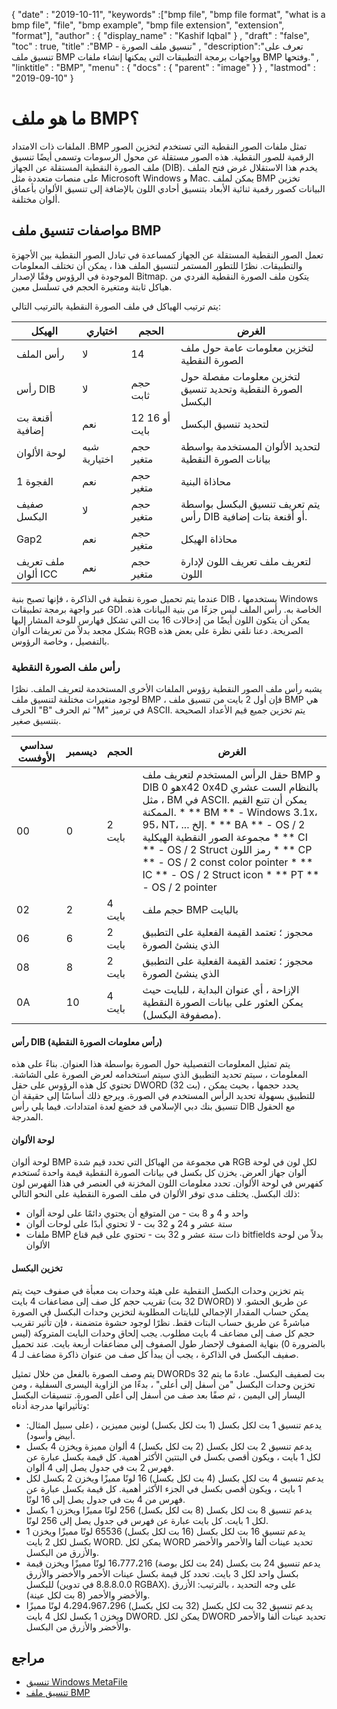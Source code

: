 {
  "date" : "2019-10-11",
  "keywords" :["bmp file", "bmp file format", "what is a bmp file", "file", "bmp example", "bmp file extension", "extension", "format"],
  "author" : {
    "display_name" : "Kashif Iqbal"
} ,
  "draft" : "false",
  "toc" : true,
  "title" :"BMP - تنسيق ملف الصورة" ,
  "description":"تعرف على تنسيق ملف BMP وواجهات برمجة التطبيقات التي يمكنها إنشاء ملفات BMP وفتحها." ,
  "linktitle" : "BMP",
  "menu" : {
    "docs" : {
      "parent" : "image"
}
} ,
  "lastmod" : "2019-09-10"
}

# ما هو ملف BMP؟ #

الملفات ذات الامتداد .BMP تمثل ملفات الصور النقطية التي تستخدم لتخزين الصور الرقمية للصور النقطية. هذه الصور مستقلة عن محول الرسومات وتسمى أيضًا تنسيق ملف الصورة النقطية المستقلة عن الجهاز (DIB). يخدم هذا الاستقلال غرض فتح الملف على منصات متعددة مثل Microsoft Windows و Mac. يمكن لملف BMP تخزين البيانات كصور رقمية ثنائية الأبعاد بتنسيق أحادي اللون بالإضافة إلى تنسيق الألوان بأعماق ألوان مختلفة.

## مواصفات تنسيق ملف BMP ##

تعمل الصور النقطية المستقلة عن الجهاز كمساعدة في تبادل الصور النقطية بين الأجهزة والتطبيقات. نظرًا للتطور المستمر لتنسيق الملف هذا ، يمكن أن تختلف المعلومات الموجودة في الرؤوس وفقًا لإصدار Bitmap. يتكون ملف الصورة النقطية الفردي من هياكل ثابتة ومتغيرة الحجم في تسلسل معين.

يتم ترتيب الهياكل في ملف الصورة النقطية بالترتيب التالي:


| الهيكل | اختياري | الحجم | الغرض
---|---|---|---|
| رأس الملف | لا | 14 | لتخزين معلومات عامة حول ملف الصورة النقطية
| رأس DIB | لا | حجم ثابت | لتخزين معلومات مفصلة حول الصورة النقطية وتحديد تنسيق البكسل
| أقنعة بت إضافية | نعم | 12 أو 16 بايت | لتحديد تنسيق البكسل
| لوحة الألوان | شبه اختيارية | حجم متغير | لتحديد الألوان المستخدمة بواسطة بيانات الصورة النقطية
| الفجوة 1 | نعم | حجم متغير | محاذاة البنية
| صفيف البكسل | لا | حجم متغير | يتم تعريف تنسيق البكسل بواسطة رأس DIB أو أقنعة بتات إضافية.
| Gap2 | نعم | حجم متغير | محاذاة الهيكل
| ملف تعريف ألوان ICC | نعم | حجم متغير | لتعريف ملف تعريف اللون لإدارة اللون

عندما يتم تحميل صورة نقطية في الذاكرة ، فإنها تصبح بنية DIB ، يستخدمها Windows عبر واجهة برمجة تطبيقات GDI الخاصة به. رأس الملف ليس جزءًا من بنية البيانات هذه. يمكن أن يتكون اللون أيضًا من إدخالات 16 بت التي تشكل فهارس للوحة المشار إليها بشكل مجعد بدلاً من تعريفات ألوان RGB الصريحة. دعنا نلقي نظرة على بعض هذه بالتفصيل ، وخاصة الرؤوس.

### رأس ملف الصورة النقطية ###

يشبه رأس ملف الصور النقطية رؤوس الملفات الأخرى المستخدمة لتعريف الملف. نظرًا لوجود متغيرات مختلفة لتنسيق ملف BMP ، فإن أول 2 بايت من تنسيق ملف BMP هي الحرف "B" ثم الحرف "M" في ترميز ASCII. يتم تخزين جميع قيم الأعداد الصحيحة بتنسيق صغير.

| سداسي الأوفست | ديسمبر | الحجم | الغرض
---|---|---|---|
| 00 | 0 | 2 بايت | حقل الرأس المستخدم لتعريف ملف BMP و DIB هو 0x42 0x4D بالنظام الست عشري ، مثل BM في ASCII. يمكن أن تتبع القيم الممكنة. * ** BM ** - Windows 3.1x، 95، NT، ... إلخ. * ** BA ** - OS / 2 مجموعة الصور النقطية الهيكلية * ** CI ** - OS / 2 Struct رمز اللون * ** CP ** - OS / 2 const color pointer * ** IC ** - OS / 2 Struct icon * ** PT ** - OS / 2 pointer
| 02 | 2 | 4 بايت | حجم ملف BMP بالبايت
| 06 | 6 | 2 بايت | محجوز ؛ تعتمد القيمة الفعلية على التطبيق الذي ينشئ الصورة
| 08 | 8 | 2 بايت | محجوز ؛ تعتمد القيمة الفعلية على التطبيق الذي ينشئ الصورة
| 0A | 10 | 4 بايت | الإزاحة ، أي عنوان البداية ، للبايت حيث يمكن العثور على بيانات الصورة النقطية (مصفوفة البكسل).

#### رأس DIB (رأس معلومات الصورة النقطية) ####

يتم تمثيل المعلومات التفصيلية حول الصورة بواسطة هذا العنوان. بناءً على هذه المعلومات ، سيتم تحديد التطبيق الذي سيتم استخدامه لعرض الصورة على الشاشة. تحتوي كل هذه الرؤوس على حقل DWORD (32 بت) ، يحدد حجمها ، بحيث يمكن للتطبيق بسهولة تحديد الرأس المستخدم في الصورة. ويرجع ذلك أساسًا إلى حقيقة أن تنسيق بنك دبي الإسلامي قد خضع لعدة امتدادات. فيما يلي رأس DIB مع الحقول المدرجة.

#### لوحة الألوان ####

لوحة ألوان BMP هي مجموعة من الهياكل التي تحدد قيم شدة RGB لكل لون في لوحة ألوان جهاز العرض. يخزن كل بكسل في بيانات الصورة النقطية قيمة واحدة تُستخدم كفهرس في لوحة الألوان. تحدد معلومات اللون المخزنة في العنصر في هذا الفهرس لون ذلك البكسل. يختلف مدى توفر الألوان في ملف الصورة النقطية على النحو التالي:

* واحد و 4 و 8 بت - من المتوقع أن يحتوي دائمًا على لوحة ألوان
* ستة عشر و 24 و 32 بت - لا تحتوي أبدًا على لوحات ألوان
* ملفات BMP ذات ستة عشر و 32 بت - تحتوي على قيم قناع bitfields بدلاً من لوحة الألوان

#### تخزين البكسل ####

يتم تخزين وحدات البكسل النقطية على هيئة وحدات بت معبأة في صفوف حيث يتم تقريب حجم كل صف إلى مضاعفات 4 بايت (32 بت DWORD) عن طريق الحشو. لا يمكن حساب المقدار الإجمالي للبايتات المطلوبة لتخزين وحدات البكسل في الصورة مباشرةً عن طريق حساب البتات فقط. نظرًا لوجود حشوة متضمنة ، فإن تأثير تقريب حجم كل صف إلى مضاعف 4 بايت مطلوب. يجب إلحاق وحدات البايت المتروكة (ليس بالضرورة 0) بنهاية الصفوف لإحضار طول الصفوف إلى مضاعفات أربعة بايت. عند تحميل صفيف البكسل في الذاكرة ، يجب أن يبدأ كل صف من عنوان ذاكرة مضاعف لـ 4.

يتم وصف الصورة بالفعل من خلال تمثيل DWORDs 32 بت لصفيف البكسل. عادةً ما يتم تخزين وحدات البكسل "من أسفل إلى أعلى" ، بدءًا من الزاوية اليسرى السفلية ، ومن اليسار إلى اليمين ، ثم صفًا بعد صف من أسفل إلى أعلى الصورة. تنسيقات البكسل وتأثيراتها مدرجة أدناه:

* يدعم تنسيق 1 بت لكل بكسل (1 بت لكل بكسل) لونين مميزين ، (على سبيل المثال: أبيض وأسود).
* يدعم تنسيق 2 بت لكل بكسل (2 بت لكل بكسل) 4 ألوان مميزة ويخزن 4 بكسل لكل 1 بايت ، ويكون أقصى بكسل في البتتين الأكثر أهمية. كل قيمة بكسل عبارة عن فهرس 2 بت في جدول يصل إلى 4 ألوان.
* يدعم تنسيق 4 بت لكل بكسل (4 بت لكل بكسل) 16 لونًا مميزًا ويخزن 2 بكسل لكل 1 بايت ، ويكون أقصى بكسل في الجزء الأكثر أهمية. كل قيمة بكسل عبارة عن فهرس من 4 بت في جدول يصل إلى 16 لونًا.
* يدعم تنسيق 8 بت لكل بكسل (8 بت لكل بكسل) 256 لونًا مميزًا ويخزن 1 بكسل لكل 1 بايت. كل بايت عبارة عن فهرس في جدول يصل إلى 256 لونًا.
* يدعم تنسيق 16 بت لكل بكسل (16 بت لكل بكسل) 65536 لونًا مميزًا ويخزن 1 بكسل لكل 2 بايت WORD. يمكن لكل WORD تحديد عينات ألفا والأحمر والأخضر والأزرق من البكسل.
* يدعم تنسيق 24 بت بكسل (24 بت لكل بوصة) 16،777،216 لونًا مميزًا ويخزن قيمة بكسل واحد لكل 3 بايت. تحدد كل قيمة بكسل عينات الأحمر والأخضر والأزرق للبكسل (8.8.8.0.0 في تدوين RGBAX). على وجه التحديد ، بالترتيب: الأزرق والأخضر والأحمر (8 بت لكل عينة).
* يدعم تنسيق 32 بت لكل بكسل (32 بت لكل بكسل) 4،294،967،296 لونًا مميزًا ويخزن 1 بكسل لكل 4 بايت DWORD. يمكن لكل DWORD تحديد عينات ألفا والأحمر والأخضر والأزرق من البكسل.

## مراجع ##

* [تنسيق Windows MetaFile](https://learn.microsoft.com/en-us/openspecs/windows_protocols/ms-wmf/4813e7fd-52d0-4f42-965f-228c8b7488d2)
* [تنسيق ملف BMP](https://en.wikipedia.org/wiki/BMP_file_format)

